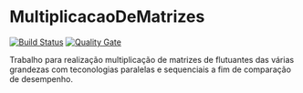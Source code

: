 ﻿# MultiplicacaoDeMatrizes
 
[![Build Status](https://travis-ci.org/marcosvsilva/MultiplicacaoDeMatrizes.svg?branch=master)](https://travis-ci.org/marcosvsilva/MultiplicacaoDeMatrizes)
[![Quality Gate](https://sonarqube.com/api/badges/gate?key=br.inf.ufg.concorrencia%3AMultiplicacaoDeMatrizes)](https://sonarqube.com/dashboard/index/br.inf.ufg.concorrencia%3AMultiplicacaoDeMatrizes)
  
Trabalho para realização multiplicação de matrizes de flutuantes das várias grandezas com teconologias paralelas e sequenciais a fim de comparação de desempenho.
